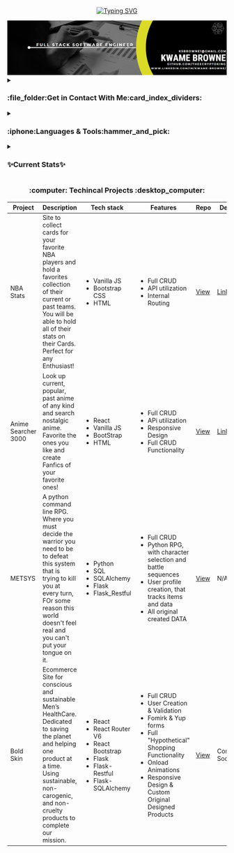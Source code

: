 <p align="center"><a href="https://git.io/typing-svg"><img src="https://readme-typing-svg.herokuapp.com?font=Press+Start+2P&size=15&pause=1000&color=DEF707&background=4D28FF00&center=true&width=450&height=60&lines=Hi+my+name+is+Kwame;Welcome+to+my+GitHub+Profile+!" alt="Typing SVG" /></a></p>
<img src="image_2023-06-16_222728672.png"/>

<details><summary><h3 align="left">:file_folder:Get in Contact With Me:card_index_dividers:</h3></summary>
<p align="left">
  <a href="https://www.linkedin.com/in/kwame-browne/" target="blank"><img height="40" width="40" src="https://raw.githubusercontent.com/TheeCryptoKing/TheeCryptoKing/main/icons8-linkedin-50%20(1).png" /></a>
  <a href="https://medium.com/@theeecryptoking" target="blank"><img height="40" width="40" src="https://raw.githubusercontent.com/TheeCryptoKing/TheeCryptoKing/main/icons8-medium-64.png" /></a>
 
</p></details>






<details><summary><h3 align="left">:iphone:Languages & Tools:hammer_and_pick:</h3></summary>
<p align="left"> 
<h4>UI/UX Design</h4>
<img height="40" width="40" src="https://raw.githubusercontent.com/TheeCryptoKing/TheeCryptoKing/main/icons8-html-64%20(1).png"/>
<img height="40" width="40" src="https://raw.githubusercontent.com/TheeCryptoKing/TheeCryptoKing/main/icons8-css-64%20(1).png"/>
<img height="40" width="40" src="https://raw.githubusercontent.com/TheeCryptoKing/TheeCryptoKing/main/icons8-tailwind-css-100.png"/>
<img height="40" width="40" src="https://raw.githubusercontent.com/TheeCryptoKing/TheeCryptoKing/main/icons8-bootstrap-64.png"/>
<br/>
<h4>Frontend</h4>
<img height="40" width="40" src="https://raw.githubusercontent.com/TheeCryptoKing/TheeCryptoKing/main/icons8-react-50.png"/>
<img height="40" width="40" src="https://raw.githubusercontent.com/TheeCryptoKing/TheeCryptoKing/main/icons8-javascript-64.png"/>
<img height="40" width="40" src="https://raw.githubusercontent.com/TheeCryptoKing/TheeCryptoKing/main/icons8-java-64%20(1).png"/>
<br/>
<h4>Backend</h4>
<img height="40" width="40" src="https://raw.githubusercontent.com/TheeCryptoKing/TheeCryptoKing/main/icons8-flask-64.png"/>
<img height="40" width="40" src="https://raw.githubusercontent.com/TheeCryptoKing/TheeCryptoKing/main/icons8-sql-48.png"/>
<img height="40" width="40" src="https://raw.githubusercontent.com/TheeCryptoKing/TheeCryptoKing/main/icons8-python-100.png"/>
<img height="40" width="40" src="https://raw.githubusercontent.com/TheeCryptoKing/TheeCryptoKing/main/icons8-postgres-100.png"/>

  




</p></details>
<details><summary><h3>✨Current Stats✨</h3></summary>
<!-- <h3 align="left">Current Stats:</h3> -->

<p align="center"><img align="center" src="https://github-readme-stats.vercel.app/api?username=TheeCryptoKing&rank_icon=github&theme=highcontrast&no-frame=true" alt="TheeCryptoKing's GitHub stats"></p>
<!-- <p><img align="center" src="https://github-readme-stats.vercel.app/api?username=TheeCryptoKing&show_icons=true&theme=tokyonight" alt="TheeCryptoKing" /></p> -->



<p align="center"><a href="https://git.io/streak-stats"><img align="center" src="https://streak-stats.demolab.com/?user=TheeCryptoKing&theme=javascript-dark" alt="GitHub Streak"/></a></p>


<p align="center"> <a href="https://github.com/ryo-ma/github-profile-trophy"><img src="https://github-profile-trophy.vercel.app/?username=TheeCryptoKing&theme=juicyfresh&row=1&no-frame=true" alt="TheeCryptoKing" /></a></p>
</details>

<h3 align="center"> :computer: Techincal Projects :desktop_computer:</h3>
<table align="center">
<thead>
  <th>Project</th>
  <th>Description</th>
  <th>Tech stack</th>
  <th>Features</th>
  <th>Repo</th>
  <th>Demo</th>
</thead>
<tbody>
  <tr>
    <td>NBA Stats</td>
    <td>Site to collect cards for your favorite NBA players and hold a favorites collection of their current or past teams. You will be able to hold all of their stats on their Cards. Perfect for any Enthusiast!</td>
    <td><ul><li>Vanilla JS</li><li>Bootstrap CSS</li><li>HTML</li></ul></td>
    <td><ul><li>Full CRUD </li><li>API utilization</li><li>Internal Routing</li></ul></td>
    <td><a href="https://github.com/TheeCryptoKing/NBA-Stats-Elite-" target="_blank">View</a></td>
    <td><a href="https://tangerine-lolly-52e65e.netlify.app">Link</a></td>
  </tr>
  <tr>
    <td>Anime Searcher 3000</td>
    <td>Look up current, popular, past anime of any kind and search nostalgic anime. Favorite the ones you like and create Fanfics of your favorite ones!</td>
    <td><ul><li>React</li><li>Vanilla JS</li><li>BootStrap</li><li>HTML</li></ul></td>
    <td><ul><li>Full CRUD </li><li>APi utilization</li><li>Responsive Design</li><li>Full CRUD Functionality</li></ul></td>
    <td><a href="https://github.com/TheeCryptoKing/Anime-Searcher-3000" target="_blank">View</a></td>
    <td><a href="https://646d38d6d2e70d1331a13595--adorable-cannoli-5616dc.netlify.app/Home" target="_blank">Link</a></td>
  </tr>
  <tr>
    <td>METSYS</td>
    <td>A python command line RPG. Where you must decide the warrior you need to be to defeat this system that is trying to kill you at every turn, FOr some reason this world doesn't feel real and you can't put your tongue on it.</td>
    <td><ul><li>Python</li><li>SQL</li><li>SQLAlchemy</li><li>Flask</li><li>Flask_Restful</li></ul></td>
    <td><ul><li>Full CRUD </li><li>Python RPG, with character selection and battle sequences</li><li>User profile creation, that tracks items and data</li><li>All original created DATA</li></ul></td>
    <td><a href="https://github.com/TheeCryptoKing/METSYS" target="_blank">View</a></td>
    <td><a> N/A </a></td>
  </tr>
  <tr>
    <td>Bold Skin</td>
    <td>Ecommerce Site for conscious and sustainable Men’s HealthCare. Dedicated to saving the planet and helping one product at a time. Using sustainable, non-carogenic, and non-cruelty products to complete our mission. </td>
    <td><ul><li>React</li><li>React Router V6</li><li>React Bootstrap</li><li>Flask</li><li>Flask-Restful</li><li>Flask-SQLAlchemy</li></td>
      <td><ul><li>Full CRUD </li><li>User Creation & Validation</li><li>Fomirk & Yup forms</li><li>Full "Hypothetical" Shopping Functionality</li><li>Onload Animations</li><li>Responsive Design & Custom Original Designed Products</li></ul></td>
      <td><a href="https://github.com/TheeCryptoKing/Bold-Skin/"target="_blank">View</a></td>
      <td><a>Coming Soon!</a></td>
  </tr>
</tbody>
</table>
